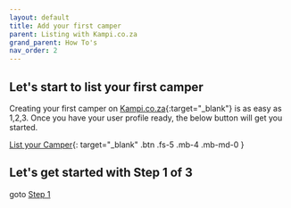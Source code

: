 ```yaml
---
layout: default
title: Add your first camper
parent: Listing with Kampi.co.za
grand_parent: How To's
nav_order: 2
---
```


## Let's start to list your first camper
Creating your first camper on [Kampi.co.za](https://kampi.co.za){:target="_blank"} is as easy as 1,2,3. Once you have your user profile ready, the below button will get you started.

[List your Camper](https://www.kampi.co.za/become-a-owner){: target="_blank" .btn .fs-5 .mb-4 .mb-md-0 }

## Let's get started with Step 1 of 3
goto [Step 1](/docs/how-to/listing/listing-step1)